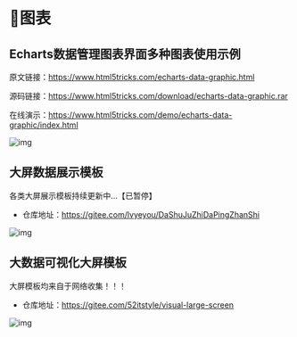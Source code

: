 # 🍁图表

## Echarts数据管理图表界面多种图表使用示例

原文链接：https://www.html5tricks.com/echarts-data-graphic.html

源码链接：https://www.html5tricks.com/download/echarts-data-graphic.rar

在线演示：https://www.html5tricks.com/demo/echarts-data-graphic/index.html

![img](/images/javascript/code/chart/echarts-data-graphic.png)



## 大屏数据展示模板

各类大屏展示模板持续更新中...【已暂停】

- 仓库地址：https://gitee.com/lvyeyou/DaShuJuZhiDaPingZhanShi

![img](/images/javascript/code/chart/c10001.png)



## 大数据可视化大屏模板

大屏模板均来自于网络收集！！！

- 仓库地址：https://gitee.com/52itstyle/visual-large-screen

![img](/images/javascript/code/chart/c10002.png)

